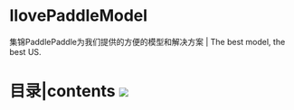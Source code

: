 # IlovePaddleModel

集锦PaddlePaddle为我们提供的方便的模型和解决方案 | The best model, the best US.

# 目录|contents ![](https://github.com/PaddlePaddle/PaddleSeg/raw/release/2.5/docs/images/teach.png)
